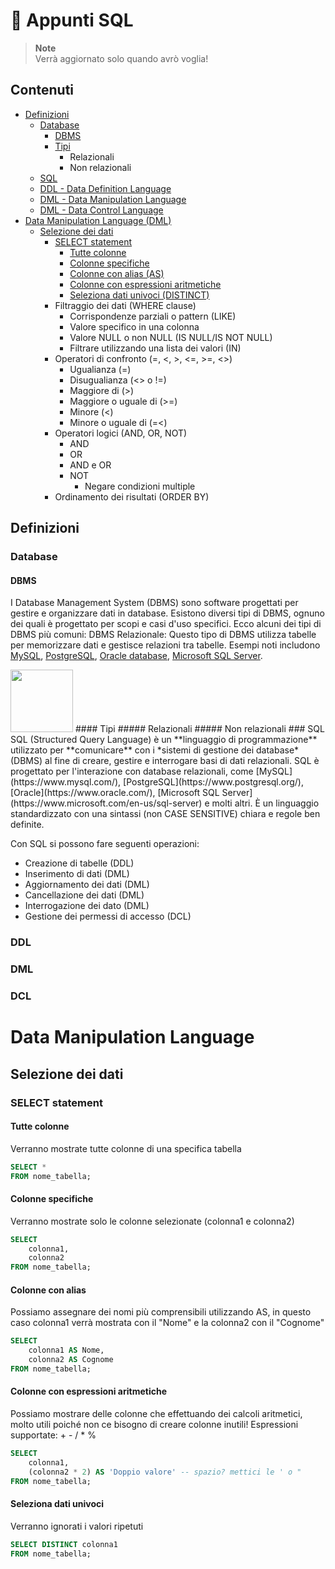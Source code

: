 # 🍯 Appunti SQL

> **Note**\
> Verrà aggiornato solo quando avrò voglia!

## Contenuti
* [Definizioni](#Definizioni)
	* [Database](#Database)
		* [DBMS](#DBMS)
		* [Tipi](#Tipi)
			* Relazionali
			* Non relazionali
	* [SQL](#SQL)
	* [DDL - Data Definition Language](#DDL)
	* [DML - Data Manipulation Language](#DML)
	* [DML - Data Control Language](#DML)
* [Data Manipulation Language (DML)](#Data-Manipulation-Language)
	* [Selezione dei dati](#Selezione-dei-dati)
		* [SELECT statement](#SELECT-statement)
			* [Tutte colonne](#Tutte-colonne)
			* [Colonne specifiche](#Colonne-specifiche)
			* [Colonne con alias (AS)](#Colonne-con-alias)
			* [Colonne con espressioni aritmetiche](#Colonne-con-espressioni-aritmetiche)
			* [Seleziona dati univoci (DISTINCT)](#Seleziona-dati-univoci)
		* Filtraggio dei dati (WHERE clause)
			* Corrispondenze parziali o pattern (LIKE)
			* Valore specifico in una colonna
			* Valore NULL o non NULL (IS NULL/IS NOT NULL)
			* Filtrare utilizzando una lista dei valori (IN)
		* Operatori di confronto (=, <, >, <=, >=, <>)
			* Ugualianza (=)
			* Disugualianza (<> o !=)
			* Maggiore di (>)
			* Maggiore o uguale di (>=)
			* Minore (<)
			* Minore o uguale di (=<)
		* Operatori logici (AND, OR, NOT)
			* AND
			* OR
			* AND e OR
			* NOT
				* Negare condizioni multiple
		* Ordinamento dei risultati (ORDER BY)
	
	
## Definizioni
### Database
#### DBMS
I Database Management System (DBMS) sono software progettati per gestire e organizzare dati in database. Esistono diversi tipi di DBMS, ognuno dei quali è progettato per scopi e casi d'uso specifici. Ecco alcuni dei tipi di DBMS più comuni:
DBMS Relazionale: Questo tipo di DBMS utilizza tabelle per memorizzare dati e gestisce relazioni tra tabelle. 
Esempi noti includono [MySQL](https://www.mysql.com/), [PostgreSQL](https://www.postgresql.org/), [Oracle database](https://www.oracle.com/), [Microsoft SQL Server](https://www.microsoft.com/en-us/sql-server).

<img src="https://static.packt-cdn.com/products/9781787129559/graphics/image_08_001.jpg" width="100vh"/>
#### Tipi
##### Relazionali
##### Non relazionali
### SQL
SQL (Structured Query Language) è un **linguaggio di programmazione** utilizzato per **comunicare** con i *sistemi di gestione dei database* (DBMS) al fine di creare, gestire e interrogare basi di dati relazionali. SQL è progettato per l'interazione con database relazionali, come [MySQL](https://www.mysql.com/), [PostgreSQL](https://www.postgresql.org/), [Oracle](https://www.oracle.com/), [Microsoft SQL Server](https://www.microsoft.com/en-us/sql-server) e molti altri. È un linguaggio standardizzato con una sintassi (non CASE SENSITIVE) chiara e regole ben definite.

Con SQL si possono fare seguenti operazioni:
* Creazione di tabelle (DDL)
* Inserimento di dati (DML)
* Aggiornamento dei dati (DML)
* Cancellazione dei dati (DML)
* Interrogazione dei dato (DML)
* Gestione dei permessi di accesso (DCL)
### DDL
### DML
### DCL

# Data Manipulation Language
## Selezione dei dati
### SELECT statement
#### Tutte colonne
Verranno mostrate tutte colonne di una specifica tabella
```sql
SELECT *
FROM nome_tabella;
```

#### Colonne specifiche
Verranno mostrate solo le colonne selezionate (colonna1 e colonna2)
```sql
SELECT 
	colonna1,
	colonna2
FROM nome_tabella;
```
#### Colonne con alias
Possiamo assegnare dei nomi più comprensibili utilizzando AS, in questo caso colonna1 verrà mostrata con il "Nome" e la colonna2 con il "Cognome"
```sql
SELECT 
	colonna1 AS Nome,
	colonna2 AS Cognome
FROM nome_tabella;
```
#### Colonne con espressioni aritmetiche
Possiamo mostrare delle colonne che effettuando dei calcoli aritmetici, molto utili poiché non ce bisogno di creare colonne inutili!
Espressioni supportate: + - / * %
```sql
SELECT 
	colonna1,
	(colonna2 * 2) AS 'Doppio valore' -- spazio? mettici le ' o "
FROM nome_tabella;
```
#### Seleziona dati univoci
Verranno ignorati i valori ripetuti
```sql
SELECT DISTINCT colonna1
FROM nome_tabella;
```
